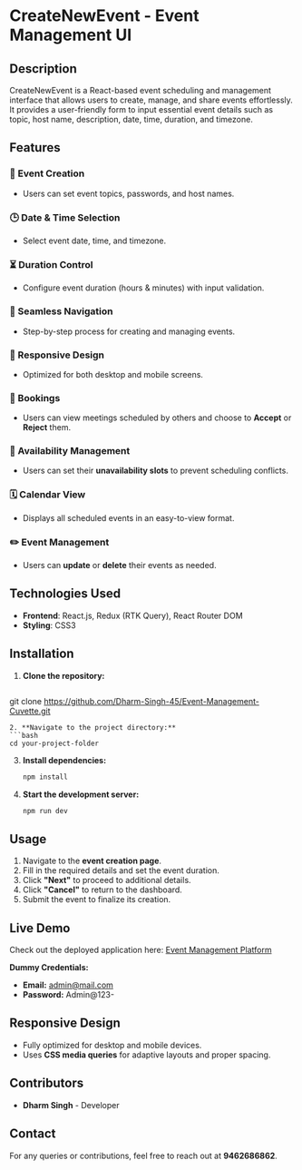 # CreateNewEvent - Event Management UI

## Description
CreateNewEvent is a React-based event scheduling and management interface that allows users to create, manage, and share events effortlessly. It provides a user-friendly form to input essential event details such as topic, host name, description, date, time, duration, and timezone.

## Features

### 📅 Event Creation
- Users can set event topics, passwords, and host names.

### 🕒 Date & Time Selection
- Select event date, time, and timezone.

### ⏳ Duration Control
- Configure event duration (hours & minutes) with input validation.

### 🔄 Seamless Navigation
- Step-by-step process for creating and managing events.

### 🎨 Responsive Design
- Optimized for both desktop and mobile screens.

### 📌 Bookings
- Users can view meetings scheduled by others and choose to **Accept** or **Reject** them.

### 📆 Availability Management
- Users can set their **unavailability slots** to prevent scheduling conflicts.

### 🗓️ Calendar View
- Displays all scheduled events in an easy-to-view format.

### ✏️ Event Management
- Users can **update** or **delete** their events as needed.

## Technologies Used
- **Frontend**: React.js, Redux (RTK Query), React Router DOM
- **Styling**: CSS3

## Installation
1. **Clone the repository:**
   ```bash
  git clone https://github.com/Dharm-Singh-45/Event-Management-Cuvette.git
   ```
2. **Navigate to the project directory:**
   ```bash
   cd your-project-folder
   ```
3. **Install dependencies:**
   ```bash
   npm install
   ```
4. **Start the development server:**
   ```bash
   npm run dev
   ```

## Usage
1. Navigate to the **event creation page**.
2. Fill in the required details and set the event duration.
3. Click **"Next"** to proceed to additional details.
4. Click **"Cancel"** to return to the dashboard.
5. Submit the event to finalize its creation.

## Live Demo
Check out the deployed application here: [Event Management Platform](https://event-management-cuvette-frontendd.vercel.app/)

**Dummy Credentials:**
- **Email:** admin@mail.com
- **Password:** Admin@123-

## Responsive Design
- Fully optimized for desktop and mobile devices.
- Uses **CSS media queries** for adaptive layouts and proper spacing.

## Contributors
- **Dharm Singh** - Developer

## Contact
For any queries or contributions, feel free to reach out at **9462686862**.

